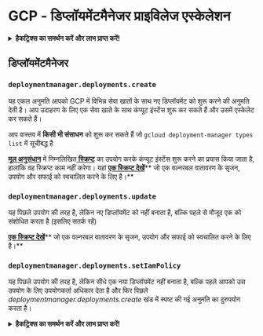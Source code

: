 # GCP - डिप्लॉयमेंटमैनेजर प्राइविलेज एस्केलेशन

<details>

<summary><strong>हैकट्रिक्स का समर्थन करें और लाभ प्राप्त करें!</strong></summary>

* यदि आप अपनी कंपनी को **हैकट्रिक्स में विज्ञापित करना चाहते हैं** या यदि आप **PEASS के नवीनतम संस्करण देखना चाहते हैं या HackTricks को PDF में डाउनलोड करना चाहते हैं** तो [**सदस्यता योजनाएं**](https://github.com/sponsors/carlospolop) देखें!
* [**आधिकारिक PEASS और HackTricks स्वैग**](https://peass.creator-spring.com) प्राप्त करें
* [**The PEASS Family**](https://opensea.io/collection/the-peass-family) का खोज करें, हमारा विशेष [**NFTs**](https://opensea.io/collection/the-peass-family) संग्रह
* **💬 [**Discord समूह**](https://discord.gg/hRep4RUj7f) या [**टेलीग्राम समूह**](https://t.me/peass) में शामिल हों या मुझे **ट्विटर** 🐦 [**@carlospolopm**](https://twitter.com/carlospolopm)** का** अनुसरण करें।
* **हैकिंग ट्रिक्स साझा करें,** [**HackTricks**](https://github.com/carlospolop/hacktricks) और [**HackTricks Cloud**](https://github.com/carlospolop/hacktricks-cloud) github repos में पीआर जमा करके।

</details>

## डिप्लॉयमेंटमैनेजर

### `deploymentmanager.deployments.create`

यह एकल अनुमति आपको GCP में विभिन्न सेवा खातों के साथ नए डिप्लॉयमेंट को शुरू करने की अनुमति देती है। आप उदाहरण के लिए एक सेवा खाते के साथ कंप्यूट इंस्टेंस शुरू कर सकते हैं और उसमें एस्केलेट कर सकते हैं।

आप वास्तव में **किसी भी संसाधन** को शुरू कर सकते हैं जो `gcloud deployment-manager types list` में सूचीबद्ध है

[**मूल अनुसंधान**](https://rhinosecuritylabs.com/gcp/privilege-escalation-google-cloud-platform-part-1/) में निम्नलिखित[ **स्क्रिप्ट**](https://github.com/RhinoSecurityLabs/GCP-IAM-Privilege-Escalation/blob/master/ExploitScripts/deploymentmanager.deployments.create.py) का उपयोग करके कंप्यूट इंस्टेंस शुरू करने का प्रयास किया जाता है, हालांकि वह स्क्रिप्ट काम नहीं करेगा। यहां [**एक स्क्रिप्ट देखें**](https://github.com/carlospolop/gcp\_privesc\_scripts/blob/main/tests/1-deploymentmanager.deployments.create.sh)** जो एक वल्नरबल वातावरण के सृजन, उपयोग और सफाई को स्वचालित करने के लिए है।**

### `deploymentmanager.deployments.update`

यह पिछले उपयोग की तरह है, लेकिन नए डिप्लॉयमेंट को नहीं बनाता है, बल्कि पहले से मौजूद एक को संशोधित करता है (इसलिए सतर्क रहें)

[**एक स्क्रिप्ट देखें**](https://github.com/carlospolop/gcp\_privesc\_scripts/blob/main/tests/e-deploymentmanager.deployments.update.sh)** जो एक वल्नरबल वातावरण के सृजन, उपयोग और सफाई को स्वचालित करने के लिए है।**

### `deploymentmanager.deployments.setIamPolicy`

यह पिछले उपयोग की तरह है, लेकिन सीधे एक नया डिप्लॉयमेंट नहीं बनाता है, बल्कि पहले आपको उस उपयोग के लिए उपयोगकर्ता अधिकार देता है और फिर पिछले _deploymentmanager.deployments.create_ खंड में स्पष्ट की गई अनुमति का दुरुपयोग करता है।

<details>

<summary><strong>हैकट्रिक्स का समर्थन करें और लाभ प्राप्त करें!</strong></summary>

* यदि आप अपनी कंपनी को **हैकट्रिक्स में विज्ञापित करना चाहते हैं** या यदि आप **PEASS के नवीनतम संस्करण देखना चाहते हैं या HackTricks को PDF में डाउनलोड करना चाहते हैं** तो [**सदस्यता योजनाएं**](https://github.com/sponsors/carlospolop) देखें!
* [**आधिकारिक PEASS और HackTricks स्वैग**](https://peass.creator-spring.com) प्राप्त करें
* [**The PEASS Family**](https://opensea.io/collection/the-peass-family) का खोज करें, हमारा विशेष [**NFTs**](https://opensea.io/collection/the-peass-family) संग्रह
* **💬 [**Discord समूह**](https://discord.gg/hRep4RUj7f) या [**टेलीग्राम समूह**](https://t.me/peass) में शामिल हों या मुझे **ट्विटर** 🐦 [**@carlospolopm**](https://twitter.com/carlospolopm)** का** अनुसरण करें।
* **हैकिंग ट्रिक्स साझा करें,** [**HackTricks**](https://github.com/carlospolop/hacktricks) और [**HackTricks Cloud**](https://github.com/carlospolop/hacktricks-cloud) github repos में पीआर जमा करके।

</details>

